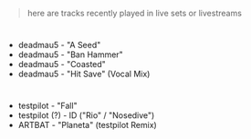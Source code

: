 > here are tracks recently played in live sets or livestreams

#

- deadmau5 - "A Seed"
- deadmau5 - "Ban Hammer"
- deadmau5 - "Coasted"
- deadmau5 - "Hit Save" (Vocal Mix)

#

- testpilot - "Fall"
- testpilot (?) - ID ("Rio" / "Nosedive")
- ARTBAT - "Planeta" (testpilot Remix)
